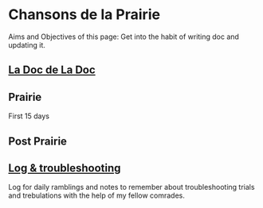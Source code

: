 # Chansons de la Prairie

Aims and Objectives of this page:
Get into the habit of writing doc and updating it.

## [La Doc de La Doc](1_MaDoc.md)

## Prairie

First 15 days 

## Post Prairie

## [Log & troubleshooting](0_Log.md)
Log for daily ramblings and notes to remember about troubleshooting trials and trebulations with the help of my fellow comrades.


